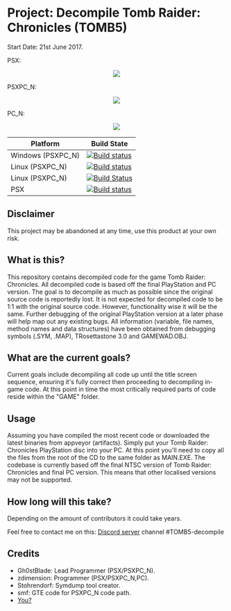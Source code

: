 # Project: Decompile Tomb Raider: Chronicles (TOMB5)

Start Date: 21st June 2017.

PSX:
<p align="center">
<a href="https://streamable.com/17ilj"><img src="https://i.imgur.com/YzFDlbRl.png"/><a>
 </p>

PSXPC_N:
<p align="center">
<a href="https://streamable.com/hfn3t"><img src="https://i.imgur.com/Utuazgml.png"/><a>
 </p>
 
 PC_N:
 <p align="center">
 <a href="#"><img src="https://i.imgur.com/sAf5VAi.png"/></a>
 </p>

| Platform  | Build State |
| ------------- | ------------- |
| Windows (PSXPC_N)  | [![Build status](https://ci.appveyor.com/api/projects/status/wbfndh3l1j605tow/branch/master?svg=true)](https://ci.appveyor.com/project/Gh0stBlade/tomb5/branch/master) |
| Linux (PSXPC_N)  | [![Build status](https://ci.appveyor.com/api/projects/status/wbfndh3l1j605tow/branch/appveyor-ubuntu?svg=true)](https://ci.appveyor.com/project/Gh0stBlade/tomb5/branch/appveyor-ubuntu) |
| Linux (PSXPC_N) | [![Build Status](https://travis-ci.org/TOMB5/TOMB5.svg?branch=master)](https://travis-ci.org/TOMB5/TOMB5) |
| PSX  | [![Build status](https://ci.appveyor.com/api/projects/status/wbfndh3l1j605tow/branch/appveyor-psx?svg=true)](https://ci.appveyor.com/project/Gh0stBlade/tomb5/branch/appveyor-psx)
## Disclaimer
This project may be abandoned at any time, use this product at your own risk.

## What is this?

This repository contains decompiled code for the game Tomb Raider: Chronicles. All decompiled code is based off the final PlayStation and PC version. The goal is to decompile as much as possible since the original source code is reportedly lost. It is not expected for decompiled code to be 1:1 with the original source code. However, functionality wise it will be the same. Further debugging of the original PlayStation version at a later phase will help map out any existing bugs. All information (variable, file names, method names and data structures) have been obtained from debugging symbols (.SYM, .MAP), TRosettastone 3.0 and GAMEWAD.OBJ.

## What are the current goals?

Current goals include decompiling all code up until the title screen sequence, ensuring it's fully correct then proceeding to decompiling in-game code. At this point in time the most critically required parts of code reside within the "GAME" folder.

## Usage

Assuming you have compiled the most recent code or downloaded the latest binaries from appveyor (artifacts). Simply put your Tomb Raider: Chronicles PlayStation disc into your PC. At this point you'll need to copy all the files from the root of the CD to the same folder as MAIN.EXE. The codebase is currently based off the final NTSC version of Tomb Raider: Chronicles and final PC version. This means that other localised versions may not be supported.

## How long will this take?

Depending on the amount of contributors it could take years.

Feel free to contact me on this: [Discord server](https://discord.gg/KYSx8Q7) channel #TOMB5-decompile

## Credits

- Gh0stBlade: Lead Programmer (PSX/PSXPC_N).
- zdimension: Programmer (PSX/PSXPC_N,PC).
- Stohrendorf: Symdump tool creator.
- smf: GTE code for PSXPC_N code path.
- [You?](CONTRIBUTING.md)
